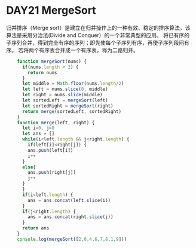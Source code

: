 # DAY21 MergeSort
归并排序（Merge sort）是建立在归并操作上的一种有效、稳定的排序算法，该算法是采用分治法(Divide and Conquer）的一个非常典型的应用。 将已有序的子序列合并，得到完全有序的序列；即先使每个子序列有序，再使子序列段间有序。 若将两个有序表合并成一个有序表，称为二路归并。

```js
    function mergeSort(nums) {
      if(nums.length < 2) {
        return nums
      }
      let middle = Math.floor(nums.length/2)
      let left = nums.slice(0, middle)
      let right = nums.slice(middle)
      let sortedLeft = mergeSort(left)
      let sortedRight = mergeSort(right)
      return merge(sortedLeft, sortedRight)
    }
    function merge(left, right) {
      let i=0, j=0
      let ans = []
      while(i<left.length && j<right.length) {
        if(left[i]<right[j]) {
        ans.push(left[i])
        i++
      }
      else{
        ans.push(right[j])
        j++
      }
      }
      if(i<left.length) {
        ans = ans.concat(left.slice(i))
      }
      if(j<right.length) {
        ans = ans.concat(right.slice(j))
      }
      return ans
    }
    console.log(mergeSort([2,0,4,6,7,8,1,9]))
```